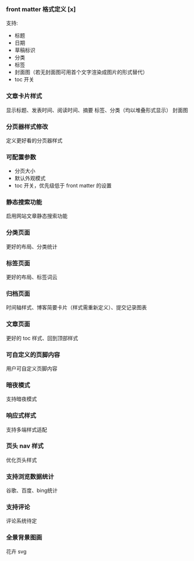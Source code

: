 ### front matter 格式定义 [x]
支持:
- 标题
- 日期
- 草稿标识
- 分类
- 标签
- 封面图（若无封面图可用首个文字渲染成图片的形式替代）
- toc 开关

### 文章卡片样式
显示标题、发表时间、阅读时间、摘要
标签、分类（均以堆叠形式显示）
封面图

### 分页器样式修改
定义更好看的分页器样式

### 可配置参数
- 分页大小
- 默认外观模式
- toc 开关，优先级低于 front matter 的设置

### 静态搜索功能
启用网站文章静态搜索功能

### 分类页面
更好的布局、分类统计

### 标签页面
更好的布局、标签词云

### 归档页面
时间轴样式、博客简要卡片（样式需重新定义）、提交记录图表

### 文章页面
更好的 toc 样式、回到顶部样式

### 可自定义的页脚内容
用户可自定义页脚内容

### 暗夜模式
支持暗夜模式

### 响应式样式
支持多端样式适配

### 页头 nav 样式
优化页头样式

### 支持浏览数据统计
谷歌、百度、bing统计

### 支持评论
评论系统待定

### 全景背景图画
花卉 svg
